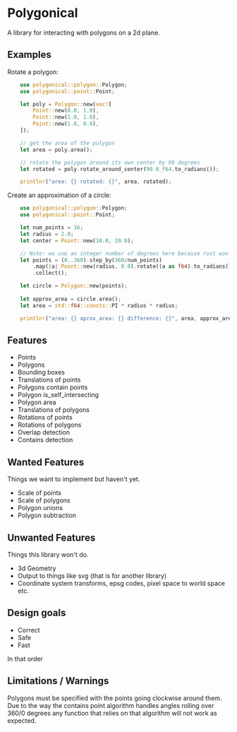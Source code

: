 # Polygonical

A library for interacting with polygons on a 2d plane.

## Examples

Rotate a polygon:
```rust
    use polygonical::polygon::Polygon;
    use polygonical::point::Point;

    let poly = Polygon::new(vec![
        Point::new(0.0, 1.0),
        Point::new(1.0, 1.0),
        Point::new(1.0, 0.0),
    ]);

    // get the area of the polygon
    let area = poly.area();

    // rotate the polygon around its own center by 90 degrees
    let rotated = poly.rotate_around_center(90.0_f64.to_radians());

    println!("area: {} rotated: {}", area, rotated);
```


Create an approximation of a circle:

```rust
    use polygonical::polygon::Polygon;
    use polygonical::point::Point;

    let num_points = 16;
    let radius = 2.0;
    let center = Point::new(10.0, 20.0);

    // Note: we use an integer number of degrees here because rust won't let you iterate over floats like this.
    let points = (0..360).step_by(360/num_points)
        .map(|a| Point::new(radius, 0.0).rotate((a as f64).to_radians()).translate(center))
        .collect();

    let circle = Polygon::new(points);
     
    let approx_area = circle.area();
    let area = std::f64::consts::PI * radius * radius;

    println!("area: {} aprox_area: {} difference: {}", area, approx_area, area - approx_area);
```

## Features

* Points
* Polygons
* Bounding boxes
* Translations of points
* Polygons contain points
* Polygon is_self_intersecting
* Polygon area
* Translations of polygons
* Rotations of points
* Rotations of polygons
* Overlap detection
* Contains detection

## Wanted Features

Things we want to implement but haven't yet.

* Scale of points
* Scale of polygons
* Polygon unions
* Polygon subtraction

## Unwanted Features

Things this library won't do.

* 3d Geometry
* Output to things like svg (that is for another library)
* Coordinate system transforms, epsg codes, pixel space to world space etc.

## Design goals

* Correct
* Safe
* Fast

In that order

## Limitations / Warnings

Polygons must be specified with the points going clockwise around them. Due to the way the contains point algorithm
handles angles rolling over 360/0 degrees any function that relies on that algorithm will not work as expected.
